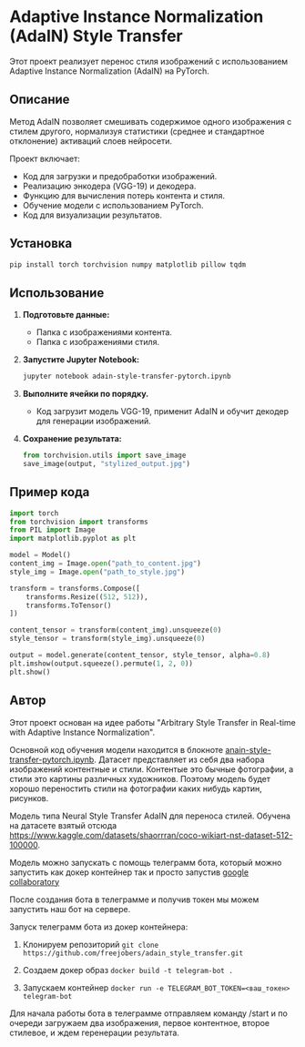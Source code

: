 # Adaptive Instance Normalization (AdaIN) Style Transfer

Этот проект реализует перенос стиля изображений с использованием Adaptive Instance Normalization (AdaIN) на PyTorch.

## Описание

Метод AdaIN позволяет смешивать содержимое одного изображения с стилем другого, нормализуя статистики (среднее и стандартное отклонение) активаций слоев нейросети.

Проект включает:

- Код для загрузки и предобработки изображений.
- Реализацию энкодера (VGG-19) и декодера.
- Функцию для вычисления потерь контента и стиля.
- Обучение модели с использованием PyTorch.
- Код для визуализации результатов.

## Установка

```bash
pip install torch torchvision numpy matplotlib pillow tqdm
```

## Использование

1. **Подготовьте данные:**

   - Папка с изображениями контента.
   - Папка с изображениями стиля.

2. **Запустите Jupyter Notebook:**

   ```bash
   jupyter notebook adain-style-transfer-pytorch.ipynb
   ```

3. **Выполните ячейки по порядку.**

   - Код загрузит модель VGG-19, применит AdaIN и обучит декодер для генерации изображений.

4. **Сохранение результата:**

   ```python
   from torchvision.utils import save_image
   save_image(output, "stylized_output.jpg")
   ```

## Пример кода

```python
import torch
from torchvision import transforms
from PIL import Image
import matplotlib.pyplot as plt

model = Model()
content_img = Image.open("path_to_content.jpg")
style_img = Image.open("path_to_style.jpg")

transform = transforms.Compose([
    transforms.Resize((512, 512)),
    transforms.ToTensor()
])

content_tensor = transform(content_img).unsqueeze(0)
style_tensor = transform(style_img).unsqueeze(0)

output = model.generate(content_tensor, style_tensor, alpha=0.8)
plt.imshow(output.squeeze().permute(1, 2, 0))
plt.show()
```

## Автор

Этот проект основан на идее работы "Arbitrary Style Transfer in Real-time with Adaptive Instance Normalization".



Основной код обучения модели находится в блокноте [anain-style-transfer-pytorch.ipynb](https://drive.google.com/file/d/1uPrD1Y_W_zlnF5PrrMae_0dEqMGotcXR/view?usp=sharing). Датасет представляет из себя два набора изображений контентные и стили. Контентые это бычные фотографии, а стили это картины различных художников. Поэтому модель будет хорошо переностить стили на фотографии каких нибудь картин, рисунков.

Модель типа Neural Style Transfer AdaIN для переноса стилей. Обучена на датасете взятый отсюда https://www.kaggle.com/datasets/shaorrran/coco-wikiart-nst-dataset-512-100000.

Модель можно запускать с помощь телеграмм бота, который можно запустить как докер контейнер так и просто запустив [google collaboratory](https://drive.google.com/file/d/1Bl_c6cVGXx1sFJIvf-XjeOG58VeVIImt/view?usp=sharing)

После создания бота в телеграмме и получив токен мы можем запустить наш бот на сервере.

Запуск телеграмм бота из докер контейнера:

1. Клонируем репозиторий
    `git clone https://github.com/freejobers/adain_style_transfer.git`

2. Создаем докер образ 
    `docker build -t telegram-bot .`

3. Запускаем контейнер
    `docker run -e TELEGRAM_BOT_TOKEN=<ваш_токен> telegram-bot`

Для начала работы бота в телеграмме отправляем команду /start и по очереди загружаем два изображения, первое контентное, второе стилевое, и ждем геренерации результата.